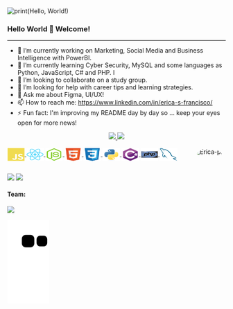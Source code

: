 <img align="center" alt="print(Hello, World!)" height="140" width="930" src="https://user-images.githubusercontent.com/71906862/139163435-d3606313-68bc-44a3-a679-c8cc2efa6c2a.gif">

### Hello World 👋 Welcome!
---

- 🔭 I’m currently working on Marketing, Social Media and Business Intelligence with PowerBI.
- 🌱 I’m currently learning Cyber Security, MySQL and some languages as Python, JavaScript, C# and PHP. I
- 👯 I’m looking to collaborate on a study group.
- 🤔 I’m looking for help with career tips and learning strategies.
- 💬 Ask me about Figma, UI/UX! 
- 📫 How to reach me: https://www.linkedin.com/in/erica-s-francisco/
- ⚡ Fun fact: I'm improving my README day by day so ... keep your eyes open for more news!

<div align="center">
  <a href="https://github.com/EricaSantos-FullStack">
  <img height="170em" src="https://github-readme-stats.vercel.app/api?username=EricaSantos-FullStack&show_icons=true&theme=radical&include_all_commits=false&count_private=true"/>
  <img height="170em" src="https://github-readme-stats.vercel.app/api/top-langs/?username=EricaSantos-FullStack&layout=compact&langs_count=7&theme=radical"/>
</div>
  <div style="display: inline_block"><br>
  <img align="center" alt="Erica-Js" height="30" width="40" src="https://raw.githubusercontent.com/devicons/devicon/master/icons/javascript/javascript-plain.svg">
  <img align="center" alt="Erica-React" height="30" width="40" src="https://raw.githubusercontent.com/devicons/devicon/master/icons/react/react-original.svg">
  <img align="center" alt="Erica-Nodejs" height="30" width="40" src="https://raw.githubusercontent.com/devicons/devicon/master/icons/nodejs/nodejs-original.svg">
  <img align="center" alt="Erica-HTML" height="30" width="40" src="https://raw.githubusercontent.com/devicons/devicon/master/icons/html5/html5-original.svg">
  <img align="center" alt="Erica-CSS" height="30" width="40" src="https://raw.githubusercontent.com/devicons/devicon/master/icons/css3/css3-original.svg">
  <img align="center" alt="Erica-Python" height="30" width="40" src="https://raw.githubusercontent.com/devicons/devicon/master/icons/python/python-original.svg">
  <img align="center" alt="Erica-Csharp" height="30" width="40" src="https://raw.githubusercontent.com/devicons/devicon/master/icons/csharp/csharp-original.svg">
  <img align="center" alt="Erica-PHP" height="30" width="40" src="https://raw.githubusercontent.com/devicons/devicon/master/icons/php/php-original.svg">
  <img align="center" alt="Erica-mysql" height="30" width="40" src="https://raw.githubusercontent.com/devicons/devicon/master/icons/mysql/mysql-original.svg">
  
  <img align="right" alt="Erica-pic" height="150" style="border-radius:50px;" src="https://user-images.githubusercontent.com/71906862/138987543-fdf6b386-949c-417d-8643-542ae183943a.gif?width=676&height=676">
</div>
  
 ##

 <div> 
  <a href = "mailto:ericasantosfrancisco@gmail.com"><img src="https://img.shields.io/badge/Gmail-D14836?style=for-the-badge&logo=gmail&logoColor=white" target="_blank"></a>
  <a href="https://www.linkedin.com/in/erica-s-francisco/" target="_blank"><img src="https://img.shields.io/badge/-LinkedIn-%230077B5?style=for-the-badge&logo=linkedin&logoColor=white" target="_blank"></a>
 
   #### Team:
   <a href = "https://www.playstation.com/pt-br/"><img src="https://img.shields.io/badge/PlayStation-003791?style=for-the-badge&logo=playstation&logoColor=white" target="_blank"></a>
 
  ![Snake animation](https://github.com/EricaSantos-FullStack/EricaSantos-FullStack/blob/output/github-contribution-grid-snake.svg)
 
</div>
